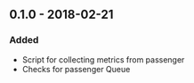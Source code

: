 ## 0.1.0 - 2018-02-21
### Added
- Script for collecting metrics from passenger
- Checks for passenger Queue 